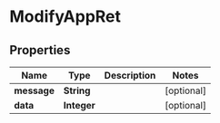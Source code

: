 

# ModifyAppRet


## Properties

| Name | Type | Description | Notes |
|------------ | ------------- | ------------- | -------------|
|**message** | **String** |  |  [optional] |
|**data** | **Integer** |  |  [optional] |



